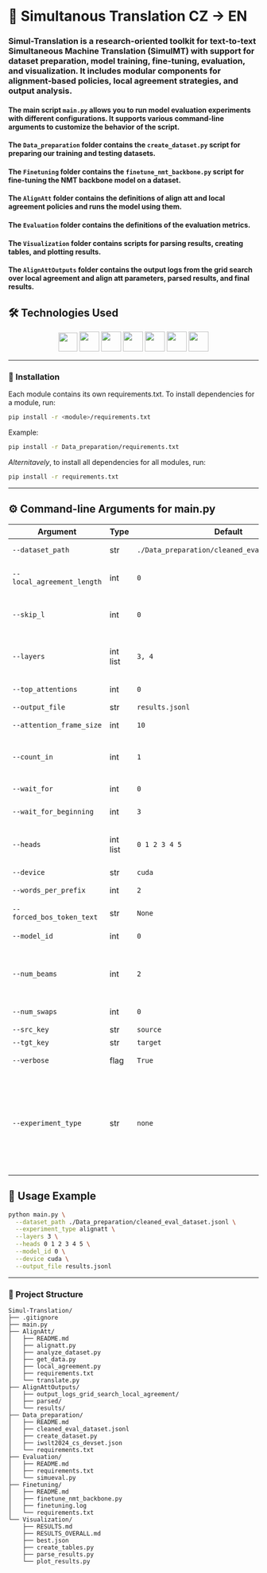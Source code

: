 # 📝 Simultanous Translation CZ → EN

### Simul-Translation is a research-oriented toolkit for text-to-text Simultaneous Machine Translation (SimulMT) with support for dataset preparation, model training, fine-tuning, evaluation, and visualization. It includes modular components for alignment-based policies, local agreement strategies, and output analysis. 
#### The main script `main.py` allows you to run model evaluation experiments with different configurations. It supports various command-line arguments to customize the behavior of the script.

#### The `Data_preparation` folder contains the `create_dataset.py` script for preparing our training and testing datasets.

#### The `Finetuning` folder contains the `finetune_nmt_backbone.py` script for fine-tuning the NMT backbone model on a dataset.

#### The `AlignAtt` folder contains the definitions of align att and local agreement policies and runs the model using them.

#### The `Evaluation` folder contains the definitions of the evaluation metrics.

#### The `Visualization` folder contains scripts for parsing results, creating tables, and plotting results.

#### The `AlignAttOutputs` folder contains the output logs from the grid search over local agreement and align att parameters, parsed results, and final results.

## 🛠️ Technologies Used
<p align="center">
  <a href="https://www.python.org/"><img src="https://upload.wikimedia.org/wikipedia/commons/c/c3/Python-logo-notext.svg" height="38"></a>
  <a href="https://pytorch.org/"><img src="https://pytorch.org/assets/images/pytorch-logo.png" height="40"></a>
  <a href="https://huggingface.co/docs/datasets"><img src="https://huggingface.co/front/assets/huggingface_logo-noborder.svg" height="40"></a>
  <a href="https://numpy.org/"><img src="https://numpy.org/images/logo.svg" height="40"></a>
  <a href="https://wandb.ai/"><img src="https://raw.githubusercontent.com/wandb/assets/main/wandb-dots-logo.svg" height="40"></a>
  <a href="https://github.com/google/sentencepiece"><img src="https://upload.wikimedia.org/wikipedia/commons/thumb/c/c1/Google_%22G%22_logo.svg/480px-Google_%22G%22_logo.svg.png" height="40"></a>
  <a href="https://arrow.apache.org/docs/python/index.html"><img src="https://arrow.apache.org/docs/_static/arrow-dark.png" height="40"></a>
</p>

----
### 🔧 Installation
Each module contains its own requirements.txt. To install dependencies for a module, run:
```bash
pip install -r <module>/requirements.txt
```
Example:
```bash
pip install -r Data_preparation/requirements.txt
```
*Alternitavely*, to install all dependencies for all modules, run:
```bash
pip install -r requirements.txt
```
----
## ⚙️ Command-line Arguments for main.py

| Argument | Type | Default | Description                                                                                                                                                                                                  |
|-----------------------------------------|------|--------|--------------------------------------------------------------------------------------------------------------------------------------------------------------------------------------------------------------|
| `--dataset_path`                        | str  | `./Data_preparation/cleaned_eval_dataset.jsonl` | Path to the JSONL dataset file.                                                                                                                                                                              |
| `--local_agreement_length`              | int  | `0`    | Number of next tokens to agree with the previous theory.                                                                                                                                                     |
| `--skip_l`                              | int  | `0`    | Number of last positions in `attention_frame_size` to ignore.                                                                                                                                                |
| `--layers`                              | int list | `3, 4` | Layer indices to use. The attention values are averaged over these layers.                                                                                                                                   |
| `--top_attentions`                      | int  | `0`    | Top attentions to use (0 disables AlignAtt).                                                                                                                                                                 |
| `--output_file`                         | str  | `results.jsonl` | Output file for results.                                                                                                                                                                                     |
| `--attention_frame_size`                | int  | `10`   | Excluded frame of last positions size.                                                                                                                                                                       |
| `--count_in`                            | int  | `1`    | Required top_attentions within `attention_frame_size` for position to be bad.                                                                                                                                |
| `--wait_for`                            | int  | `0`    | Static wait time applied globally.                                                                                                                                                                           |
| `--wait_for_beginning`                  | int  | `3`    | Wait time applied at the beginning.                                                                                                                                                                          |
| `--heads`                               | int list | `0 1 2 3 4 5` | Attention heads to use. The attention values are averaged over these heads.                                                                                                                                  |
| `--device`                              | str  | `cuda` | Device (`cuda` or `cpu`).                                                                                                                                                                                    |
| `--words_per_prefix`                    | int  | `2`    | Words per prefix shown.                                                                                                                                                                                      |
| `--forced_bos_token_text`               | str  | `None` | Forced BOS token text.                                                                                                                                                                                       |
| `--model_id`                            | int  | `0`    | Model ID from predefined list.                                                                                                                                                                               |
| `--num_beams`                           | int  | `2`    | Number of beams for beam search (multiple of 3 for diverse beam search).                                                                                                                                     |
| `--num_swaps`                           | int  | `0`    | Number of word pairs to blindly swap.                                                                                                                                                                        |
| `--src_key`                             | str  | `source` | Source key in dataset.                                                                                                                                                                                       |
| `--tgt_key`                             | str  | `target` | Target key in dataset.                                                                                                                                                                                       |
| `--verbose`                             | flag | `True` | Enable verbose output.                                                                                                                                                                                       |
| `--experiment_type`                     | str  | `none` | Experiment type (`simple`, `alignatt`). The `simple` option does a grid search over `num_beams` and `wait_for_beginning`. The `alignatt` option does a grid search over `layers` and `attention_frame_size`. |

## 📜 Usage Example

```bash
python main.py \
  --dataset_path ./Data_preparation/cleaned_eval_dataset.jsonl \
  --experiment_type alignatt \
  --layers 3 \
  --heads 0 1 2 3 4 5 \
  --model_id 0 \
  --device cuda \
  --output_file results.jsonl
```

---
### 📂 Project Structure
```
Simul-Translation/
├── .gitignore
├── main.py
├── AlignAtt/
│   ├── README.md
│   ├── alignatt.py
│   ├── analyze_dataset.py
│   ├── get_data.py
│   ├── local_agreement.py
│   ├── requirements.txt
│   └── translate.py
├── AlignAttOutputs/
│   ├── output_logs_grid_search_local_agreement/
│   ├── parsed/
│   └── results/
├── Data_preparation/
│   ├── README.md
│   ├── cleaned_eval_dataset.jsonl
│   ├── create_dataset.py
│   ├── iwslt2024_cs_devset.json
│   └── requirements.txt
├── Evaluation/
│   ├── README.md
│   ├── requirements.txt
│   └── simueval.py
├── Finetuning/
│   ├── README.md
│   ├── finetune_nmt_backbone.py
│   ├── finetuning.log
│   └── requirements.txt
└── Visualization/
    ├── RESULTS.md
    ├── RESULTS_OVERALL.md
    ├── best.json
    ├── create_tables.py
    ├── parse_results.py
    └── plot_results.py

```
